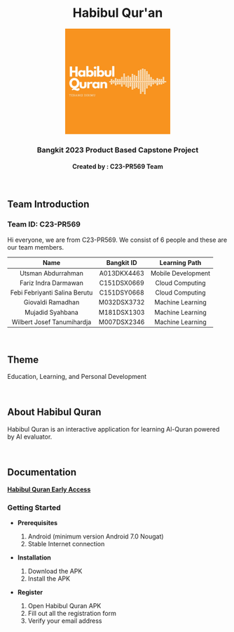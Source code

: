 <h1 align="center">Habibul Qur'an</h1>
<p align="center">
  <img src="https://github.com/Bangkit-2023-Habibul-Quran/.github/blob/main/profile/Habibul%20Quran%20-%20Logo.png" width="240px" alt="Habibul Quran Logo">
</p>
<h3 align="center">Bangkit 2023 Product Based Capstone Project</h3>
<h4 align="center">Created by : C23-PR569 Team</h4>
<br>

## Team Introduction 
### Team ID: C23-PR569
Hi everyone, we are from C23-PR569. We consist of 6 people and these are our team members.

| Name | Bangkit ID | Learning Path |
| :---: | :---: | :---: |
| Utsman Abdurrahman | A013DKX4463 | Mobile Development |
| Fariz Indra Darmawan | C151DSX0669 | Cloud Computing |
| Febi Febriyanti Salina Berutu | C151DSY0668 | Cloud Computing |
| Giovaldi Ramadhan | M032DSX3732 | Machine Learning |
| Mujadid Syahbana | M181DSX1303 | Machine Learning |
| Wilbert Josef Tanumihardja | M007DSX2346 | Machine Learning |

<br>

## Theme 
Education, Learning, and Personal Development

<br>

## About Habibul Quran
Habibul Quran is an interactive application for learning Al-Quran powered by AI evaluator.

<br>

## Documentation 

[**Habibul Quran Early Access**](https://github.com/utsmanabd/haqqu-apk/raw/main/habibulquran.apk)


### Getting Started
- **Prerequisites**

  1.  Android (minimum version Android 7.0 Nougat)
  2.  Stable Internet connection

- **Installation**

  1.  Download the APK
  2.  Install the APK

- **Register**

  1.  Open Habibul Quran APK
  2.  Fill out all the registration form
  3.  Verify your email address
